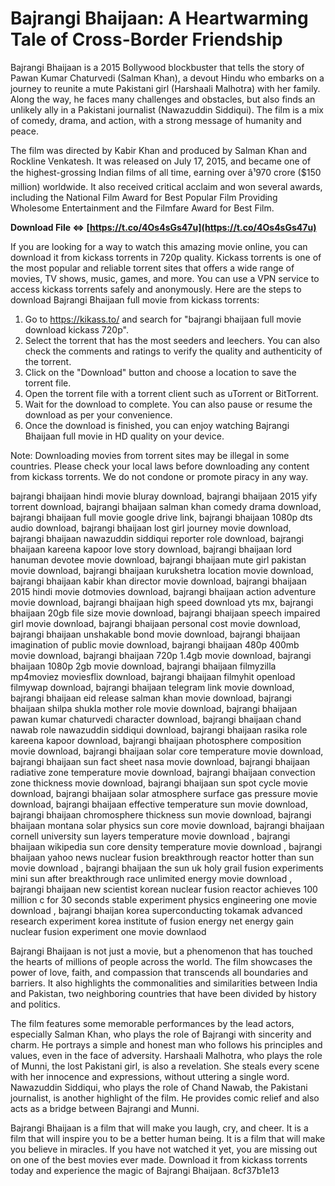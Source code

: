 
 
# Bajrangi Bhaijaan: A Heartwarming Tale of Cross-Border Friendship
 
Bajrangi Bhaijaan is a 2015 Bollywood blockbuster that tells the story of Pawan Kumar Chaturvedi (Salman Khan), a devout Hindu who embarks on a journey to reunite a mute Pakistani girl (Harshaali Malhotra) with her family. Along the way, he faces many challenges and obstacles, but also finds an unlikely ally in a Pakistani journalist (Nawazuddin Siddiqui). The film is a mix of comedy, drama, and action, with a strong message of humanity and peace.
 
The film was directed by Kabir Khan and produced by Salman Khan and Rockline Venkatesh. It was released on July 17, 2015, and became one of the highest-grossing Indian films of all time, earning over â¹970 crore ($150 million) worldwide. It also received critical acclaim and won several awards, including the National Film Award for Best Popular Film Providing Wholesome Entertainment and the Filmfare Award for Best Film.
 
**Download File ⇔ [https://t.co/4Os4sGs47u](https://t.co/4Os4sGs47u)**


 
If you are looking for a way to watch this amazing movie online, you can download it from kickass torrents in 720p quality. Kickass torrents is one of the most popular and reliable torrent sites that offers a wide range of movies, TV shows, music, games, and more. You can use a VPN service to access kickass torrents safely and anonymously. Here are the steps to download Bajrangi Bhaijaan full movie from kickass torrents:
 
1. Go to https://kikass.to/ and search for "bajrangi bhaijaan full movie download kickass 720p".
2. Select the torrent that has the most seeders and leechers. You can also check the comments and ratings to verify the quality and authenticity of the torrent.
3. Click on the "Download" button and choose a location to save the torrent file.
4. Open the torrent file with a torrent client such as uTorrent or BitTorrent.
5. Wait for the download to complete. You can also pause or resume the download as per your convenience.
6. Once the download is finished, you can enjoy watching Bajrangi Bhaijaan full movie in HD quality on your device.

Note: Downloading movies from torrent sites may be illegal in some countries. Please check your local laws before downloading any content from kickass torrents. We do not condone or promote piracy in any way.
 
bajrangi bhaijaan hindi movie bluray download,  bajrangi bhaijaan 2015 yify torrent download,  bajrangi bhaijaan salman khan comedy drama download,  bajrangi bhaijaan full movie google drive link,  bajrangi bhaijaan 1080p dts audio download,  bajrangi bhaijaan lost girl journey movie download,  bajrangi bhaijaan nawazuddin siddiqui reporter role download,  bajrangi bhaijaan kareena kapoor love story download,  bajrangi bhaijaan lord hanuman devotee movie download,  bajrangi bhaijaan mute girl pakistan movie download,  bajrangi bhaijaan kurukshetra location movie download,  bajrangi bhaijaan kabir khan director movie download,  bajrangi bhaijaan 2015 hindi movie dotmovies download,  bajrangi bhaijaan action adventure movie download,  bajrangi bhaijaan high speed download yts mx,  bajrangi bhaijaan 20gb file size movie download,  bajrangi bhaijaan speech impaired girl movie download,  bajrangi bhaijaan personal cost movie download,  bajrangi bhaijaan unshakable bond movie download,  bajrangi bhaijaan imagination of public movie download,  bajrangi bhaijaan 480p 400mb movie download,  bajrangi bhaijaan 720p 1.4gb movie download,  bajrangi bhaijaan 1080p 2gb movie download,  bajrangi bhaijaan filmyzilla mp4moviez moviesflix download,  bajrangi bhaijaan filmyhit openload filmywap download,  bajrangi bhaijaan telegram link movie download,  bajrangi bhaijaan eid release salman khan movie download,  bajrangi bhaijaan shilpa shukla mother role movie download,  bajrangi bhaijaan pawan kumar chaturvedi character download,  bajrangi bhaijaan chand nawab role nawazuddin siddiqui download,  bajrangi bhaijaan rasika role kareena kapoor download,  bajrangi bhaijaan photosphere composition movie download,  bajrangi bhaijaan solar core temperature movie download,  bajrangi bhaijaan sun fact sheet nasa movie download,  bajrangi bhaijaan radiative zone temperature movie download,  bajrangi bhaijaan convection zone thickness movie download,  bajrangi bhaijaan sun spot cycle movie download,  bajrangi bhaijaan solar atmosphere surface gas pressure movie download,  bajrangi bhaijaan effective temperature sun movie download,  bajrangi bhaijaan chromosphere thickness sun movie download,  bajrangi bhaijaan montana solar physics sun core movie download,  bajrangi bhaijaan cornell university sun layers temperature movie download ,  bajrangi bhaijaan wikipedia sun core density temperature movie download ,  bajrangi bhaijaan yahoo news nuclear fusion breakthrough reactor hotter than sun movie download ,  bajrangi bhaijaan the sun uk holy grail fusion experiments mini sun after breakthrough race unlimited energy movie download ,  bajrangi bhaijaan new scientist korean nuclear fusion reactor achieves 100 million c for 30 seconds stable experiment physics engineering one movie download ,  bajrangi bhaijan korea superconducting tokamak advanced research experiment korea institute of fusion energy net energy gain nuclear fusion experiment one movie downlaod
  
Bajrangi Bhaijaan is not just a movie, but a phenomenon that has touched the hearts of millions of people across the world. The film showcases the power of love, faith, and compassion that transcends all boundaries and barriers. It also highlights the commonalities and similarities between India and Pakistan, two neighboring countries that have been divided by history and politics.
 
The film features some memorable performances by the lead actors, especially Salman Khan, who plays the role of Bajrangi with sincerity and charm. He portrays a simple and honest man who follows his principles and values, even in the face of adversity. Harshaali Malhotra, who plays the role of Munni, the lost Pakistani girl, is also a revelation. She steals every scene with her innocence and expressions, without uttering a single word. Nawazuddin Siddiqui, who plays the role of Chand Nawab, the Pakistani journalist, is another highlight of the film. He provides comic relief and also acts as a bridge between Bajrangi and Munni.
 
Bajrangi Bhaijaan is a film that will make you laugh, cry, and cheer. It is a film that will inspire you to be a better human being. It is a film that will make you believe in miracles. If you have not watched it yet, you are missing out on one of the best movies ever made. Download it from kickass torrents today and experience the magic of Bajrangi Bhaijaan.
 8cf37b1e13
 
